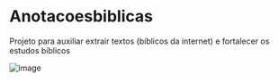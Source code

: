 # Anotacoesbiblicas
Projeto para auxiliar extrair textos (bíblicos da internet) e fortalecer os estudos bíblicos


![image](https://github.com/sabinosabino/Anotacoesbiblicas/assets/81182467/55d27879-dfd8-44a7-9ec0-e155d49e3a43)




